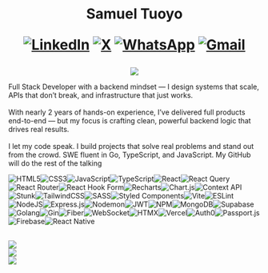 <h1 align="center"> Samuel Tuoyo 
    
[![LinkedIn](https://img.shields.io/badge/LinkedIn-%230077B5.svg?logo=linkedin&logoColor=white)](https://www.linkedin.com/in/samuel-tuoyo-%F0%9F%93%A2-8568b62b6/) [![X](https://img.shields.io/badge/X-black.svg?logo=X&logoColor=white)](https://twitter.com/Tuoyos26091) 
[![WhatsApp](https://img.shields.io/badge/WhatsApp-green.svg?logo=WhatsApp&logoColor=white)](https://wa.me/2349161591177) 
[![Gmail](https://img.shields.io/badge/-Gmail-c14438?style=flat&logo=Gmail&logoColor=white)](mailto:samueltuoyo9082@gmail.com)

</h1>

<p align="center">
    <img src="https://github-profile-summary-cards.vercel.app/api/cards/profile-details?username=samueltuoyo15&theme=github"
        </p>

<p align="left">
  Full Stack Developer with a backend mindset — I design systems that scale, APIs that don’t break, and infrastructure that just works.<br><br>
  With nearly 2 years of hands-on experience, I’ve delivered full products end-to-end — but my focus is crafting clean, powerful backend logic that drives real results.<br><br>
  I let my code speak. I build projects that solve real problems and stand out from the crowd. SWE fluent in Go, TypeScript, and JavaScript.
My GitHub will do the rest of the talking
</p>

![HTML5](https://img.shields.io/badge/html5-%23E34F26.svg?style=for-the-badge&logo=html5&logoColor=white)![CSS3](https://img.shields.io/badge/css3-%231572B6.svg?style=for-the-badge&logo=css3&logoColor=white)![JavaScript](https://img.shields.io/badge/javascript-%23323330.svg?style=for-the-badge&logo=javascript&logoColor=%23F7DF1E)![TypeScript](https://img.shields.io/badge/typescript-%23007ACC.svg?style=for-the-badge&logo=typescript&logoColor=white)![React](https://img.shields.io/badge/react-%2320232a.svg?style=for-the-badge&logo=react&logoColor=%2361DAFB)![React Query](https://img.shields.io/badge/-React%20Query-FF4154?style=for-the-badge&logo=react%20query&logoColor=white)![React Router](https://img.shields.io/badge/React_Router-CA4245?style=for-the-badge&logo=react-router&logoColor=white)![React Hook Form](https://img.shields.io/badge/React%20Hook%20Form-%23EC5990.svg?style=for-the-badge&logo=reacthookform&logoColor=white)![Recharts](https://img.shields.io/badge/recharts-%2348CAE4.svg?style=for-the-badge&logo=recharts&logoColor=white)![Chart.js](https://img.shields.io/badge/chart.js-F5788D.svg?style=for-the-badge&logo=chart.js&logoColor=white)![Context API](https://img.shields.io/badge/Context_API-%2320232a.svg?style=for-the-badge&logo=react&logoColor=white)![Stunk](https://img.shields.io/badge/Stunk-%2300C853.svg?style=for-the-badge&logo=stunk&logoColor=white)![TailwindCSS](https://img.shields.io/badge/tailwindcss-%2338B2AC.svg?style=for-the-badge&logo=tailwind-css&logoColor=white)![SASS](https://img.shields.io/badge/SASS-hotpink.svg?style=for-the-badge&logo=SASS&logoColor=white)![Styled Components](https://img.shields.io/badge/styled--components-DB7093?style=for-the-badge&logo=styled-components&logoColor=white)![Vite](https://img.shields.io/badge/vite-%23646CFF.svg?style=for-the-badge&logo=vite&logoColor=white)![ESLint](https://img.shields.io/badge/ESLint-4B3263?style=for-the-badge&logo=eslint&logoColor=white)![NodeJS](https://img.shields.io/badge/node.js-6DA55F?style=for-the-badge&logo=node.js&logoColor=white)![Express.js](https://img.shields.io/badge/express.js-%23404d59.svg?style=for-the-badge&logo=express&logoColor=%2361DAFB)![Nodemon](https://img.shields.io/badge/NODEMON-%23323330.svg?style=for-the-badge&logo=nodemon&logoColor=%BBDEAD)![JWT](https://img.shields.io/badge/JWT-black?style=for-the-badge&logo=JSON%20web%20tokens)![NPM](https://img.shields.io/badge/NPM-%23CB3837.svg?style=for-the-badge&logo=npm&logoColor=white)![MongoDB](https://img.shields.io/badge/MongoDB-%234ea94b.svg?style=for-the-badge&logo=mongodb&logoColor=white)![Supabase](https://img.shields.io/badge/Supabase-3ECF8E?style=for-the-badge&logo=supabase&logoColor=white)![Golang](https://img.shields.io/badge/go-%2300ADD8.svg?style=for-the-badge&logo=go&logoColor=white)![Gin](https://img.shields.io/badge/gin-%23000000.svg?style=for-the-badge&logo=go&logoColor=white)![Fiber](https://img.shields.io/badge/fiber-%23000.svg?style=for-the-badge&logo=fiber&logoColor=white)![WebSocket](https://img.shields.io/badge/websocket-%230084FF.svg?style=for-the-badge&logo=websockets&logoColor=white)![HTMX](https://img.shields.io/badge/htmx-%23f6c915.svg?style=for-the-badge&logo=htmx&logoColor=black)![Vercel](https://img.shields.io/badge/vercel-%23000000.svg?style=for-the-badge&logo=vercel&logoColor=white)![Auth0](https://img.shields.io/badge/Auth0-%230073EC.svg?style=for-the-badge&logo=auth0&logoColor=white)![Passport.js](https://img.shields.io/badge/Passport.js-34A853?style=for-the-badge&logo=passport&logoColor=white)![Firebase](https://img.shields.io/badge/Firebase-%23039BE5.svg?style=for-the-badge&logo=firebase&logoColor=white)![React Native](https://img.shields.io/badge/React_Native-%2320232a.svg?style=for-the-badge&logo=react&logoColor=%2361DAFB)


![](https://github-readme-stats.vercel.app/api?username=samueltuoyo15&theme=dark&hide_border=false&include_all_commits=true&count_private=true)<br/>
![](https://github-readme-streak-stats.herokuapp.com/?user=samueltuoyo15&theme=dark&hide_border=false)<br/>
![](https://github-readme-stats.vercel.app/api/top-langs/?username=samueltuoyo15&theme=dark&hide_border=false&include_all_commits=true&count_private=true&layout=compact)
---

